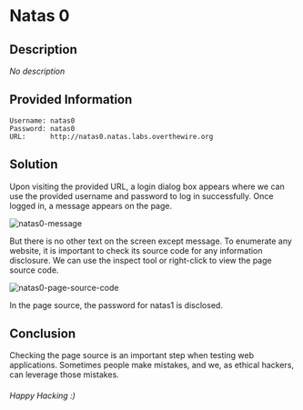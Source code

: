 # Natas 0

## Description
*No description*

## Provided Information
	Username: natas0
	Password: natas0
	URL:      http://natas0.natas.labs.overthewire.org
 
## Solution
Upon visiting the provided URL, a login dialog box appears where we can use the provided username and password to log in successfully. Once logged in, a message appears on the page. 

![natas0-message](https://github.com/Itskmishra/OvertheWire_Walkthrough/assets/141756495/0fdccbac-9780-4ef3-80fe-1814c489f89a)

But there is no other text on the screen except message. To enumerate any website, it is important to check its source code for any information disclosure. We can use the inspect tool or right-click to view the page source code. 

![natas0-page-source-code](https://github.com/Itskmishra/OvertheWire_Walkthrough/assets/141756495/ffcc2ce8-46a6-491a-8890-e932373b578e)

In the page source, the password for natas1 is disclosed. 

## Conclusion
Checking the page source is an important step when testing web applications. Sometimes people make mistakes, and we, as ethical hackers, can leverage those mistakes.

###### Happy Hacking :)
